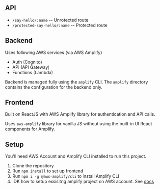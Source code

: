 ## API
- `/say-hello/:name` -- Unrotected route
- `/protected-say-hello/:name` -- Protected route

## Backend
Uses following AWS services (via AWS Amplify)
- Auth (Cognito)
- API (API Gateway)
- Functions (Lambda)

Backend is managed fully using the `amplify` CLI. The `amplify` directory contains the configuration for the backend only.

## Frontend
Built on ReactJS with AWS Amplify library for authentication and API calls.

Uses `aws-amplify` library for vanilla JS without using the built-in UI React components for Amplify.

## Setup
You'll need AWS Account and Amplify CLI installed to run this project.

1. Clone the repository
2. Run `npm install` to set up frontend
3. Run `npm i -g @aws-amplify/cli` to install Amplify CLI
4. IDK how to setup exsisitng amplify project on AWS account. See [docs](https://docs.amplify.aws/javascript/start/)
